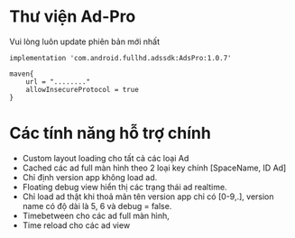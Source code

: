 # Thư viện Ad-Pro

Vui lòng luôn update phiên bản mới nhất
```
implementation 'com.android.fullhd.adssdk:AdsPro:1.0.7'
```

```grovy
maven{
    url = "........"
    allowInsecureProtocol = true   
}
```


# Các tính năng hỗ trợ chính
- Custom layout loading cho tất cả các loại Ad
- Cached các ad full màn hình theo 2 loại key chính [SpaceName, ID Ad]
- Chỉ định version app không load ad.
- Floating debug view hiển thị các trạng thái ad realtime.
- Chỉ load ad thật khi thoả mãn tên version app chỉ có [0-9,.], version name có độ dài là 5, 6 và debug = false.
- Timebetween cho các ad full màn hình,
- Time reload cho các ad view
